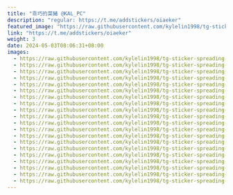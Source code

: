 ```yaml
---
title: "乖巧的菜豬 @KAL_PC"
description: "regular: https://t.me/addstickers/oiaeker"
featured_image: "https://raw.githubusercontent.com/kylelin1998/tg-sticker-spreading-worldwide-images/main/img/fa5c7318-d6f6-49a6-878f-ce2e364274a3.jpg"
link: "https://t.me/addstickers/oiaeker"
weight: 3
date: 2024-05-03T08:06:31+08:00
images:
  - https://raw.githubusercontent.com/kylelin1998/tg-sticker-spreading-worldwide-images/main/img/fa5c7318-d6f6-49a6-878f-ce2e364274a3.jpg
  - https://raw.githubusercontent.com/kylelin1998/tg-sticker-spreading-worldwide-images/main/img/9aab8afd-0baf-43b2-aad2-1edfdaeb7b3e.jpg
  - https://raw.githubusercontent.com/kylelin1998/tg-sticker-spreading-worldwide-images/main/img/8d63cb9b-87ec-48ce-91cb-1909f0a6bd6b.jpg
  - https://raw.githubusercontent.com/kylelin1998/tg-sticker-spreading-worldwide-images/main/img/c1346279-3fbc-4131-aa2d-c5432c3b39c0.jpg
  - https://raw.githubusercontent.com/kylelin1998/tg-sticker-spreading-worldwide-images/main/img/af5342da-e4bd-409a-a57c-7940f77e8e5e.jpg
  - https://raw.githubusercontent.com/kylelin1998/tg-sticker-spreading-worldwide-images/main/img/ef6492a0-b19b-4e64-8a3c-787cb4a540b5.jpg
  - https://raw.githubusercontent.com/kylelin1998/tg-sticker-spreading-worldwide-images/main/img/6ab5a259-6fe1-4ebf-b7db-ff84b9189af5.jpg
  - https://raw.githubusercontent.com/kylelin1998/tg-sticker-spreading-worldwide-images/main/img/4403314b-7a41-4d42-8a2c-4cffeed243aa.jpg
  - https://raw.githubusercontent.com/kylelin1998/tg-sticker-spreading-worldwide-images/main/img/b7e65d73-eb0b-44aa-aa55-b15bf1d4191a.jpg
  - https://raw.githubusercontent.com/kylelin1998/tg-sticker-spreading-worldwide-images/main/img/0393ea0a-5d28-4643-bb92-6148481bd07a.jpg
  - https://raw.githubusercontent.com/kylelin1998/tg-sticker-spreading-worldwide-images/main/img/525bd448-dfdd-4ad9-ae07-b6ca904fc82e.jpg
  - https://raw.githubusercontent.com/kylelin1998/tg-sticker-spreading-worldwide-images/main/img/eb09783a-d206-45a6-9871-89a1ce9540b0.jpg
  - https://raw.githubusercontent.com/kylelin1998/tg-sticker-spreading-worldwide-images/main/img/1dd0dba4-d243-4676-9eab-250c9e58f8ee.jpg
  - https://raw.githubusercontent.com/kylelin1998/tg-sticker-spreading-worldwide-images/main/img/ab6c6892-bdd2-4ff5-a1c0-7ac145740f0e.jpg
  - https://raw.githubusercontent.com/kylelin1998/tg-sticker-spreading-worldwide-images/main/img/9e8ba73e-cefc-4beb-8d8e-6f8f177f2b86.jpg
  - https://raw.githubusercontent.com/kylelin1998/tg-sticker-spreading-worldwide-images/main/img/8dfe2a47-6f4e-4572-8943-bc89716c2aa7.jpg
  - https://raw.githubusercontent.com/kylelin1998/tg-sticker-spreading-worldwide-images/main/img/106cf048-0c24-4de1-9b57-b98c2855e9f1.jpg
  - https://raw.githubusercontent.com/kylelin1998/tg-sticker-spreading-worldwide-images/main/img/a7e227b5-9c77-4d66-bcc2-ae1a1b0ab8c9.jpg
  - https://raw.githubusercontent.com/kylelin1998/tg-sticker-spreading-worldwide-images/main/img/65b3fc2b-415c-4fe3-a008-6e5c3b1ad052.jpg
  - https://raw.githubusercontent.com/kylelin1998/tg-sticker-spreading-worldwide-images/main/img/9be33d48-bbe2-4807-a14d-d6b4756d706d.jpg
---
```

